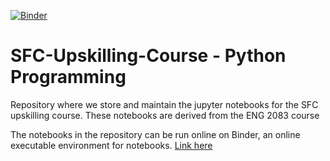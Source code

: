 [![Binder](https://mybinder.org/badge_logo.svg)](https://mybinder.org/v2/gh/hasantahir/SFC-Upskilling-Course/tree/master/HEAD)

# SFC-Upskilling-Course - Python Programming
Repository where we store and maintain the jupyter notebooks for the SFC upskilling course. These notebooks are derived from the ENG 2083 course 

The notebooks in the repository can be run online on Binder, an online executable environment for notebooks. [Link here](https://mybinder.org/v2/gh/hasantahir/SFC-Upskilling-Course/tree/master/HEAD) 


